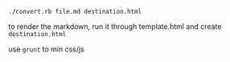 ```
./convert.rb file.md destination.html 
```

to render the markdown, run it through template.html and create `destination.html`

use `grunt` to min css/js
